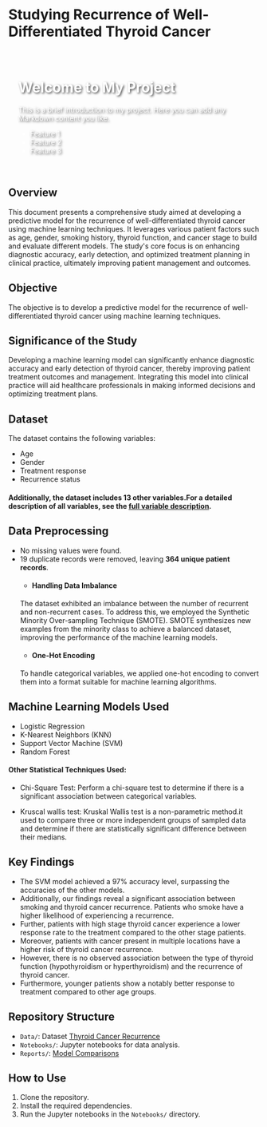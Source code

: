# Studying Recurrence of Well-Differentiated Thyroid Cancer
<!-- Background image section -->
<div style="background-image: url('https://github.com/DanukaDilshann/Developing-Predictive-Model-For-Thyroid-Cancer-Recurrence/blob/main/Images/images.jpeg?raw=true'); background-size: cover; padding: 20px; border-radius: 10px; color: white; text-shadow: 2px 2px 4px rgba(0, 0, 0, 0.7);">

# Welcome to My Project

This is a brief introduction to my project. Here you can add any Markdown content you like.

- Feature 1
- Feature 2
- Feature 3

</div>

  
## Overview
This document presents a comprehensive study aimed at developing a predictive model for the recurrence of well-differentiated thyroid cancer using machine learning techniques. It leverages various patient factors such as age, gender, smoking history, thyroid function, and cancer stage to build and evaluate different models. The study's core focus is on enhancing diagnostic accuracy, early detection, and optimized treatment planning in clinical practice, ultimately improving patient management and outcomes.

## Objective
The objective is to develop a predictive model for the recurrence of well-differentiated thyroid 
cancer using machine learning techniques.

## Significance of the Study
Developing a machine learning model can significantly enhance diagnostic accuracy and early 
detection of thyroid cancer, thereby improving patient treatment outcomes and management. 
Integrating this model into clinical practice will aid healthcare professionals in making informed 
decisions and optimizing treatment plans.

## Dataset
The dataset contains the following variables:
- Age
- Gender
- Treatment response
- Recurrence status 
#### Additionally, the dataset includes 13 other variables.For a detailed description of all variables, see the [full variable description](https://github.com/DanukaDilshann/Predictive-Model-For-Thyroid-Cancer-Recurrence/blob/main/Data/Data%20Description.md).

## Data Preprocessing
- No missing values were found.
- 19 duplicate records were removed, leaving **364 unique patient records**.
  - #### Handling Data Imbalance
  The dataset exhibited an imbalance between the number of recurrent and non-recurrent cases. 
  To address this, we employed the Synthetic Minority Over-sampling Technique (SMOTE). SMOTE synthesizes new examples from the minority class to 
  achieve a balanced dataset, improving the performance of the machine learning models.
  - #### One-Hot Encoding
   To handle categorical variables, we applied one-hot encoding to convert them into a format suitable for machine learning algorithms.
## Machine Learning Models Used
- Logistic Regression
- K-Nearest Neighbors (KNN)
- Support Vector Machine (SVM)
- Random Forest


#### Other Statistical Techniques Used: 
   - Chi-Square Test: Perform a chi-square test to determine if there is a significant 
    association between categorical variables.
    
   - Kruscal wallis test: Kruskal Wallis test is a non-parametric method.it used to compare three or more independent 
      groups of sampled data and determine if there are statistically significant difference between 
       their medians. 

## Key Findings
- The SVM model achieved a 97% accuracy level, surpassing the accuracies of the other 
models.
- Additionally, our findings reveal a significant association between smoking and thyroid 
cancer recurrence. Patients who smoke have a higher likelihood of experiencing a 
recurrence.
- Further, patients with high stage thyroid cancer experience a lower response rate to the 
treatment compared to the other stage patients. 
- Moreover, patients with cancer present in multiple locations have a higher risk of thyroid 
cancer recurrence.
- However, there is no observed association between the type of thyroid function 
(hypothyroidism or hyperthyroidism) and the recurrence of thyroid cancer.
- Furthermore, younger patients show a notably better response to treatment compared to 
other age groups.


## Repository Structure
- `Data/`: Dataset [Thyroid Cancer Recurrence](https://www.kaggle.com/datasets/jainaru/thyroid-disease-data)
- `Notebooks/`: Jupyter notebooks for data analysis.
- `Reports/`: [Model Comparisons](https://github.com/DanukaDilshann/Predictive-Model-For-Thyroid-Cancer-Recurrence/blob/main/Reports/Model_Performance.md)

## How to Use
1. Clone the repository.
2. Install the required dependencies.
3. Run the Jupyter notebooks in the `Notebooks/` directory.
</div>
